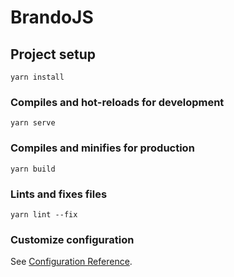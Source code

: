 # BrandoJS

## Project setup
```
yarn install
```

### Compiles and hot-reloads for development
```
yarn serve
```

### Compiles and minifies for production
```
yarn build
```

### Lints and fixes files
```
yarn lint --fix
```

### Customize configuration
See [Configuration Reference](https://cli.vuejs.org/config/).
